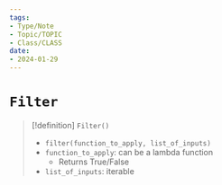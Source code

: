 ```yaml
---
tags:  
- Type/Note  
- Topic/TOPIC  
- Class/CLASS  
date:  
- 2024-01-29  
---
```

  
# `Filter`  
  
> [!definition] `Filter()`  
> - `filter(function_to_apply, list_of_inputs)`  
> - `function_to_apply`: can be a lambda function  
> 	- Returns True/False  
> - `list_of_inputs`: iterable  
